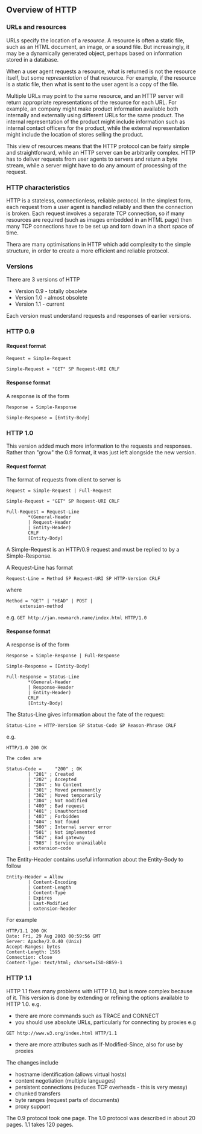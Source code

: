 ## Overview of HTTP

### URLs and resources

URLs specify the location of a *resource*. A resource is often a static file, such as an HTML document, an image, or a sound file. But increasingly, it may be a dynamically generated object, perhaps based on information stored in a database.

When a user agent requests a resource, what is returned is not the resource itself, but some *representation* of that resource. For example, if the resource is a static file, then what is sent to the user agent is a copy of the file.

Multiple URLs may point to the same resource, and an HTTP server will return appropriate representations of the resource for each URL. For example, an company might make product information available both internally and externally using different URLs for the same product. The internal representation of the product might include information such as internal contact officers for the product, while the external representation might include the location of stores selling the product.

This view of resources means that the HTTP protocol can be fairly simple and straightforward, while an HTTP server can be arbitrarily complex. HTTP has to deliver requests from user agents to servers and return a byte stream, while a server might have to do any amount of processing of the request.

### HTTP characteristics

HTTP is a stateless, connectionless, reliable protocol. In the simplest form, each request from a user agent is handled reliably and then the connection is broken. Each request involves a separate TCP connection, so if many resources are required (such as images embedded in an HTML page) then many TCP connections have to be set up and torn down in a short space of time.

Thera are many optimisations in HTTP which add complexity to the simple structure, in order to create a more efficient and reliable protocol.

### Versions

There are 3 versions of HTTP

* Version 0.9 - totally obsolete
* Version 1.0 - almost obsolete
* Version 1.1 - current

Each version must understand requests and responses of earlier versions.

### HTTP 0.9

#### Request format

```
Request = Simple-Request

Simple-Request = "GET" SP Request-URI CRLF
```


#### Response format

A response is of the form

```
Response = Simple-Response

Simple-Response = [Entity-Body]
```

### HTTP 1.0

This version added much more information to the requests and responses. Rather than "grow" the 0.9 format, it was just left alongside the new version.

#### Request format

The format of requests from client to server is

```
Request = Simple-Request | Full-Request

Simple-Request = "GET" SP Request-URI CRLF

Full-Request = Request-Line
		*(General-Header
		| Request-Header
		| Entity-Header)
		CRLF
		[Entity-Body]
```

A Simple-Request is an HTTP/0.9 request and must be replied to by a Simple-Response.

A Request-Line has format

```
Request-Line = Method SP Request-URI SP HTTP-Version CRLF
```

where

```
Method = "GET" | "HEAD" | POST |
	 extension-method
```

e.g. `GET http://jan.newmarch.name/index.html HTTP/1.0`

#### Response format

A response is of the form

```
Response = Simple-Response | Full-Response

Simple-Response = [Entity-Body]

Full-Response = Status-Line
		*(General-Header 
		| Response-Header
		| Entity-Header)
		CRLF
		[Entity-Body]
```

The Status-Line gives information about the fate of the request:
```
Status-Line = HTTP-Version SP Status-Code SP Reason-Phrase CRLF
```
e.g.
```
HTTP/1.0 200 OK

The codes are

Status-Code =	  "200" ; OK
		| "201" ; Created
		| "202" ; Accepted
		| "204" ; No Content
		| "301" ; Moved permanently
		| "302" ; Moved temporarily
		| "304" ; Not modified
		| "400" ; Bad request
		| "401" ; Unauthorised
		| "403" ; Forbidden
		| "404" ; Not found
		| "500" ; Internal server error
		| "501" ; Not implemented
		| "502" ; Bad gateway
		| "503" | Service unavailable
		| extension-code
```

The Entity-Header contains useful information about the Entity-Body to follow

```
Entity-Header =	Allow
		| Content-Encoding
		| Content-Length
		| Content-Type
		| Expires
		| Last-Modified
		| extension-header
```

For example

```
HTTP/1.1 200 OK
Date: Fri, 29 Aug 2003 00:59:56 GMT
Server: Apache/2.0.40 (Unix)
Accept-Ranges: bytes
Content-Length: 1595
Connection: close
Content-Type: text/html; charset=ISO-8859-1
```

### HTTP 1.1

HTTP 1.1 fixes many problems with HTTP 1.0, but is more complex because of it. This version is done by extending or refining the options available to HTTP 1.0. e.g.

* there are more commands such as TRACE and CONNECT
* you should use absolute URLs, particularly for connecting by proxies e.g

```
GET http://www.w3.org/index.html HTTP/1.1
```


* there are more attributes such as If-Modified-Since, also for use by proxies

The changes include

* hostname identification (allows virtual hosts)
* content negotiation (multiple languages)
* persistent connections (reduces TCP overheads - this is very messy)
* chunked transfers
* byte ranges (request parts of documents)
* proxy support 

The 0.9 protocol took one page. The 1.0 protocol was described in about 20 pages. 1.1 takes 120 pages. 